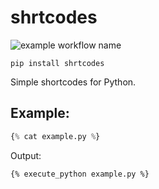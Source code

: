 # shrtcodes

![example workflow name](https://github.com/Peter554/shrtcodes/workflows/CI/badge.svg)

`pip install shrtcodes`

Simple shortcodes for Python.

## Example:

```py
{% cat example.py %}
```

Output:

```
{% execute_python example.py %}
```